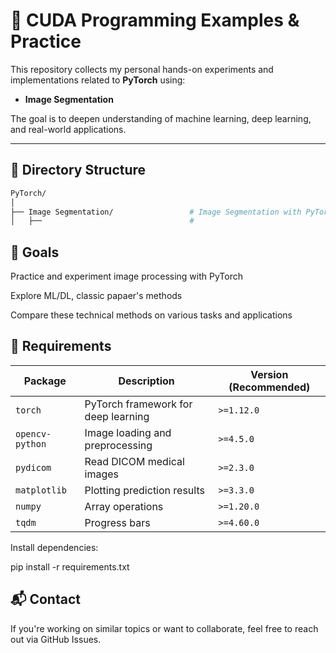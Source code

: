 # 🚀 CUDA Programming Examples & Practice

This repository collects my personal hands-on experiments and implementations related to **PyTorch** using:

- **Image Segmentation**

The goal is to deepen understanding of machine learning, deep learning, and real-world applications.

---

## 📁 Directory Structure

```bash
PyTorch/
│
├── Image Segmentation/                 # Image Segmentation with PyTorch
│   ├──                                 # 
```

## 📌 Goals
Practice and experiment image processing with PyTorch

Explore ML/DL, classic papaer's methods

Compare these technical methods on various tasks and applications

## 🔧 Requirements
| Package         | Description                         | Version (Recommended) |
| --------------- | ----------------------------------- | --------------------- |
| `torch`         | PyTorch framework for deep learning | `>=1.12.0`            |
| `opencv-python` | Image loading and preprocessing     | `>=4.5.0`             |
| `pydicom`       | Read DICOM medical images           | `>=2.3.0`             |
| `matplotlib`    | Plotting prediction results         | `>=3.3.0`             |
| `numpy`         | Array operations                    | `>=1.20.0`            |
| `tqdm`          | Progress bars                       | `>=4.60.0`            |


Install dependencies:

pip install -r requirements.txt

## 📬 Contact
If you're working on similar topics or want to collaborate, feel free to reach out via GitHub Issues.

